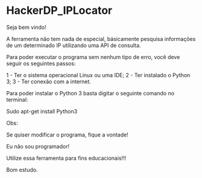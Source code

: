 # HackerDP_IPLocator


Seja bem vindo!

A ferramenta não tem nada de especial, básicamente pesquisa informações de um determinado IP utilizando uma API de consulta.

Para poder executar o programa sem nenhum tipo de erro, você deve seguir os seguintes passos:

1 - Ter o sistema operacional Linux ou uma IDE;
2 - Ter instalado o Python 3;
3 - Ter conexão com a internet.

Para poder instalar o Python 3 basta digitar o seguinte comando no terminal:

Sudo apt-get install Python3

Obs:

Se quiser modificar o programa, fique a vontade!

Eu não sou programador!

Utilize essa ferramenta para fins educacionais!!!

Bom estudo.

